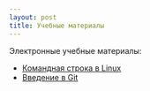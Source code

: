 ```yaml
---
layout: post
title: Учебные материалы
---
```


Электронные учебные материалы:
* [Командная строка в Linux](wolodyx.github.io/unixshell)
* [Введение в Git](wolodyx.github.io/git-intro)

